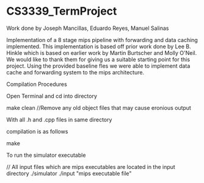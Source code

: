 # CS3339_TermProject

Work done by Joseph Mancillas, Eduardo Reyes, Manuel Salinas

Implementation of a 8 stage mips pipeline with forwarding and data caching implemented. This implementation is based off prior work done by Lee B. Hinkle which is based on earlier work by Martin Burtscher and Molly O'Neil. We would like to thank them for giving us a suitable starting point for this project. Using the provided baseline fles we were able to implement data cache and forwarding system to the mips architecture.


Compilation Procedures

Open Terminal and cd into directory

make clean //Remove any old object files that may cause eronious output

With all .h and .cpp files in same directory 

compilation is as follows

make 

To run the simulator executable

// All input files which are mips executables are located in the input directory
./simulator ./input "mips executable file"
